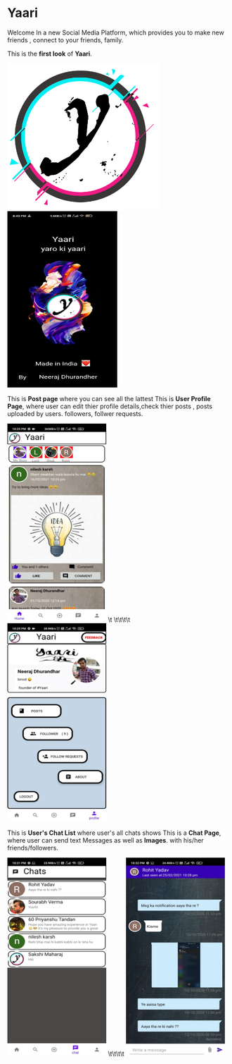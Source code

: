 # Yaari
Welcome In a new </b>Social Media Platform</b>, which provides you to make new friends , connect to your friends, family.  

This is the <b>first look</b> of <b>Yaari</b>.

![](app/src/main/res/drawable/logo_2_yari.png)                 <img src="app/src/main/res/drawable/app_ss_img_1.jpeg" width="250" height="400">





This is <b>Post page</b> where you can see all the lattest                  This is <b>User Profile Page</b>, where user can edit thier profile details,check thier posts ,                       posts uploaded by users.                                                                       followers, follwer requests.


<img src="app/src/main/res/drawable/app_ss_img_2.jpeg" width="225" height="450"> \t  \t\t\t\t  <img src="app/src/main/res/drawable/app_ss_img_4.jpeg" width="225" height="450">


This is <b>User's Chat List</b> where user's all chats shows                          This is a <b>Chat Page</b>, where user can send text Messages as well as <b>Images</b>.
 with his/her friends/followers. 
 
<img src="app/src/main/res/drawable/app_ss_img_5.jpeg" width="225" height="450">    \t\t\t\t   <img src="app/src/main/res/drawable/app_ss_img_6.jpeg" width="225" height="450">




